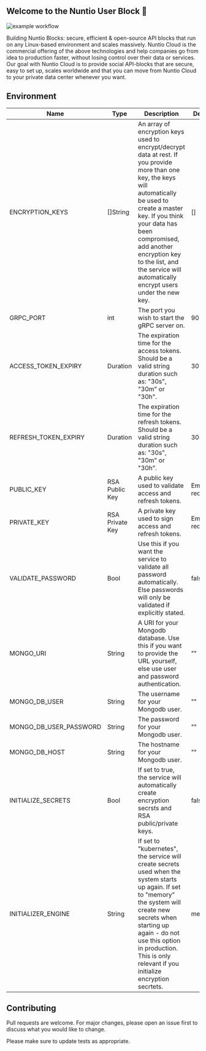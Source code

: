 ## Welcome to the Nuntio User Block 👋

![example workflow](https://github.com/nuntiodev/nuntio-user-block/actions/workflows/build.yaml/badge.svg)

Building Nuntio Blocks: secure, efficient & open-source API blocks that run on any Linux-based environment and scales massively. Nuntio Cloud is the commercial offering of the above technologies and help companies go from idea to production faster, without losing control over their data or services. Our goal with Nuntio Cloud is to provide social API-blocks that are secure, easy to set up, scales worldwide and that you can move from Nuntio Cloud to your private data center whenever you want.

## Environment

| Name                   | Type            | Description                                                                                                                                                                                                                                                                                                             | Default           | Required |
|------------------------|-----------------|-------------------------------------------------------------------------------------------------------------------------------------------------------------------------------------------------------------------------------------------------------------------------------------------------------------------------|-------------------| -------- |
| ENCRYPTION_KEYS        | []String        | An array of encryption keys used to encrypt/decrypt data at rest. If you provide more than one key, the keys will automatically be used to create a master key. If you think your data has been compromised, add another encryption key to the list, and the service will automatically encrypt users under the new key. | []                | No       |
| GRPC_PORT              | int             | The port you wish to start the gRPC server on.                                                                                                                                                                                                                                                                          | 9000              | No       |
| ACCESS_TOKEN_EXPIRY    | Duration        | The expiration time for the access tokens. Should be a valid string duration such as: "30s", "30m" or "30h".                                                                                                                                                                                                            | 30m               | No       |
| REFRESH_TOKEN_EXPIRY   | Duration        | The expiration time for the refresh tokens. Should be a valid string duration such as: "30s", "30m" or "30h".                                                                                                                                                                                                           | 30d               | No       |
| PUBLIC_KEY             | RSA Public Key  | A public key used to validate access and refresh tokens.                                                                                                                                                                                                                                                                | Empty - required. | Yes      |
| PRIVATE_KEY            | RSA Private Key | A private key used to sign access and refresh tokens.                                                                                                                                                                                                                                                                   | Empty - required. | Yes      |
| VALIDATE_PASSWORD      | Bool            | Use this if you want the service to validate all password automatically. Else passwords will only be validated if explicitly stated.                                                                                                                                                                                    | false             | No       |
| MONGO_URI              | String          | A URI for your Mongodb database. Use this if you want to provide the URL yourself, else use user and password authentication.                                                                                                                                                                                           | ""                | No       |
| MONGO_DB_USER          | String          | The username for your Mongodb user.                                                                                                                                                                                                                                                                                     | ""                | No       |
| MONGO_DB_USER_PASSWORD | String          | The password for your Mongodb user.                                                                                                                                                                                                                                                                                     | ""                | No       |
| MONGO_DB_HOST          | String          | The hostname for your Mongodb user.                                                                                                                                                                                                                                                                                     | ""                | No       |
| INITIALIZE_SECRETS     | Bool            | If set to true, the service will automatically create encryption secrsts and RSA public/private keys.                                                                                                                                                                                                                   | false             | No       |
| INITIALIZER_ENGINE     | String          | If set to "kubernetes", the service will create secrets used when the system starts up again. If set to "memory" the system will create new secrets when starting up again - do not use this option in production. This is only relevant if you initialize encryption secrtets.                                         | memory            | No       |



## Contributing
Pull requests are welcome. For major changes, please open an issue first to discuss what you would like to change.

Please make sure to update tests as appropriate.
